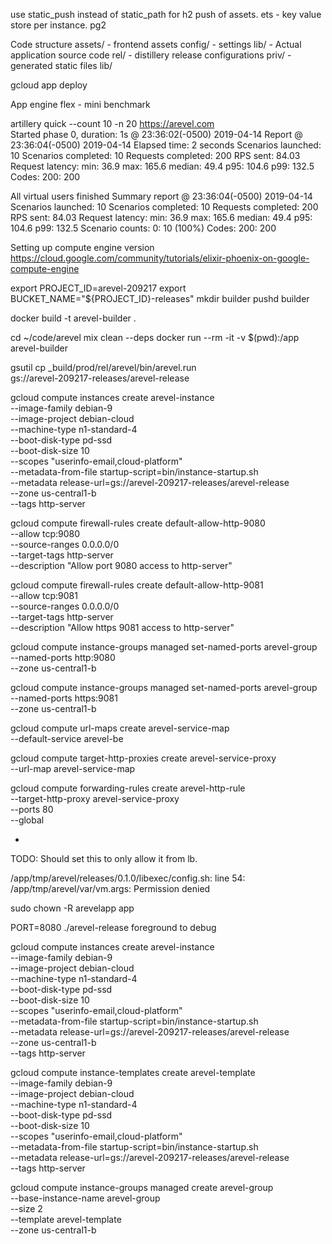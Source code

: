 use static_push instead of static_path for h2 push of assets.
ets - key value store per instance. 
pg2

Code structure
assets/ - frontend assets
config/ - settings
lib/ - Actual application source code
rel/ - distillery release configurations
priv/ - generated static files
lib/


gcloud app deploy

App engine flex -
mini benchmark

artillery quick --count 10 -n 20 https://arevel.com    
Started phase 0, duration: 1s @ 23:36:02(-0500) 2019-04-14
Report @ 23:36:04(-0500) 2019-04-14
Elapsed time: 2 seconds
  Scenarios launched:  10
  Scenarios completed: 10
  Requests completed:  200
  RPS sent: 84.03
  Request latency:
    min: 36.9
    max: 165.6
    median: 49.4
    p95: 104.6
    p99: 132.5
  Codes:
    200: 200

All virtual users finished
Summary report @ 23:36:04(-0500) 2019-04-14
  Scenarios launched:  10
  Scenarios completed: 10
  Requests completed:  200
  RPS sent: 84.03
  Request latency:
    min: 36.9
    max: 165.6
    median: 49.4
    p95: 104.6
    p99: 132.5
  Scenario counts:
    0: 10 (100%)
  Codes:
    200: 200



Setting up compute engine version
https://cloud.google.com/community/tutorials/elixir-phoenix-on-google-compute-engine

export PROJECT_ID=arevel-209217
export BUCKET_NAME="${PROJECT_ID}-releases"
mkdir builder
pushd builder

docker build -t arevel-builder .


cd ~/code/arevel
mix clean --deps
docker run --rm -it -v $(pwd):/app arevel-builder


gsutil cp _build/prod/rel/arevel/bin/arevel.run \
    gs://arevel-209217-releases/arevel-release


gcloud compute instances create arevel-instance \
    --image-family debian-9 \
    --image-project debian-cloud \
    --machine-type n1-standard-4 \
    --boot-disk-type pd-ssd \
    --boot-disk-size 10 \
    --scopes "userinfo-email,cloud-platform" \
    --metadata-from-file startup-script=bin/instance-startup.sh \
    --metadata release-url=gs://arevel-209217-releases/arevel-release \
    --zone us-central1-b \
    --tags http-server

gcloud compute firewall-rules create default-allow-http-9080 \
    --allow tcp:9080 \
    --source-ranges 0.0.0.0/0 \
    --target-tags http-server \
    --description "Allow port 9080 access to http-server"


gcloud compute firewall-rules create default-allow-http-9081 \
    --allow tcp:9081 \
    --source-ranges 0.0.0.0/0 \
    --target-tags http-server \
    --description "Allow https 9081 access to http-server"


gcloud compute instance-groups managed set-named-ports arevel-group \
    --named-ports http:9080 \
    --zone us-central1-b

gcloud compute instance-groups managed set-named-ports arevel-group \
    --named-ports https:9081 \
    --zone us-central1-b

gcloud compute url-maps create arevel-service-map \
    --default-service arevel-be


gcloud compute target-http-proxies create arevel-service-proxy \
    --url-map arevel-service-map


gcloud compute forwarding-rules create arevel-http-rule \
    --target-http-proxy arevel-service-proxy \
    --ports 80 \
    --global


-
TODO: Should set this to only allow it from lb.

/app/tmp/arevel/releases/0.1.0/libexec/config.sh: line 54: /app/tmp/arevel/var/vm.args: Permission denied


sudo chown -R arevelapp app


PORT=8080 ./arevel-release foreground to debug


gcloud compute instances create arevel-instance \
    --image-family debian-9 \
    --image-project debian-cloud \
    --machine-type n1-standard-4 \
    --boot-disk-type pd-ssd \
    --boot-disk-size 10 \
    --scopes "userinfo-email,cloud-platform" \
    --metadata-from-file startup-script=bin/instance-startup.sh \
    --metadata release-url=gs://arevel-209217-releases/arevel-release \
    --zone us-central1-b \
    --tags http-server


gcloud compute instance-templates create arevel-template \
    --image-family debian-9 \
    --image-project debian-cloud \
    --machine-type n1-standard-4 \
    --boot-disk-type pd-ssd \
    --boot-disk-size 10 \
    --scopes "userinfo-email,cloud-platform" \
    --metadata-from-file startup-script=bin/instance-startup.sh \
    --metadata release-url=gs://arevel-209217-releases/arevel-release \
    --tags http-server


gcloud compute instance-groups managed create arevel-group \
    --base-instance-name arevel-group \
    --size 2 \
    --template arevel-template \
    --zone us-central1-b

